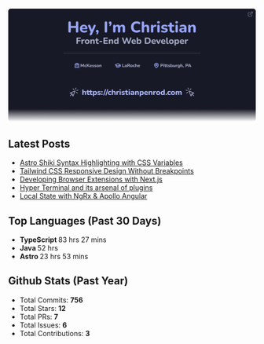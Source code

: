 <p align="center">
  <a href="https://christianpenrod.com">
    <img
      src="assets/banner.png"
      alt="Hey, I'm Christian. Front-End Web Developer (https://christianpenrod.com)."
      title="Hey, I'm Christian. Front-End Web Developer (https://christianpenrod.com)."
    />
  </a>
</p>

<h2>Latest Posts</h2>

<ul>
  
  <li><a href="https://christianpenrod.com/blog/astro-shiki-syntax-highlighting-with-css-variables/">Astro Shiki Syntax Highlighting with CSS Variables</a></li>
  
  <li><a href="https://christianpenrod.com/blog/tailwindcss-responsive-design-without-breakpoints/">Tailwind CSS Responsive Design Without Breakpoints</a></li>
  
  <li><a href="https://christianpenrod.com/blog/developing-browser-extensions-with-nextjs/">Developing Browser Extensions with Next.js</a></li>
  
  <li><a href="https://christianpenrod.com/blog/hyper-terminal-and-its-arsenal-of-plugins/">Hyper Terminal and its arsenal of plugins</a></li>
  
  <li><a href="https://christianpenrod.com/blog/local-state-with-ngrx-and-apollo-angular/">Local State with NgRx &amp; Apollo Angular</a></li>
  
</ul>

<h2>Top Languages (Past 30 Days)</h2>

<ul>
  
  <li>
    <strong>TypeScript </strong>
    <span>83 hrs 27 mins</span>
  </li>
  
  <li>
    <strong>Java </strong>
    <span>52 hrs</span>
  </li>
  
  <li>
    <strong>Astro </strong>
    <span>23 hrs 53 mins</span>
  </li>
  
</ul>

<h2>Github Stats (Past Year)</h2>

<ul>
  <li>Total Commits: <strong>756</strong></li>
  <li>Total Stars: <strong>12</strong></li>
  <li>Total PRs: <strong>7</strong></li>
  <li>Total Issues: <strong>6</strong></li>
  <li>Total Contributions: <strong>3</strong></li>
</ul>
